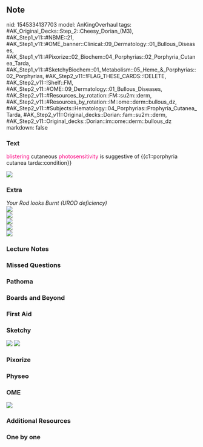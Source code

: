 ## Note
nid: 1545334137703
model: AnKingOverhaul
tags: #AK_Original_Decks::Step_2::Cheesy_Dorian_(M3), #AK_Step1_v11::#NBME::21, #AK_Step1_v11::#OME_banner::Clinical::09_Dermatology::01_Bullous_Diseases, #AK_Step1_v11::#Pixorize::02_Biochem::04_Porphyrias::02_Porphyria_Cutanea_Tarda, #AK_Step1_v11::#SketchyBiochem::01_Metabolism::05_Heme_&_Porphyrias::02_Porphyrias, #AK_Step2_v11::!FLAG_THESE_CARDS::!DELETE, #AK_Step2_v11::!Shelf::FM, #AK_Step2_v11::#OME::09_Dermatology::01_Bullous_Diseases, #AK_Step2_v11::#Resources_by_rotation::FM::su2m::derm, #AK_Step2_v11::#Resources_by_rotation::IM::ome::derm::bullous_dz, #AK_Step2_v11::#Subjects::Hematology::04_Porphyrias::Prophyria_Cutanea_Tarda, #AK_Step2_v11::Original_decks::Dorian::fam::su2m::derm, #AK_Step2_v11::Original_decks::Dorian::im::ome::derm::bullous_dz
markdown: false

### Text
<font color="#FC0280">blistering</font> cutaneous <font color=
"#FC0280">photosensitivity</font> is suggestive of {{c1::porphyria
cutanea tarda::condition}}
<div><img src="big_5081d9079570a.jpg"></div>

### Extra
<div>
  <div>
    <div>
      <i>Your Rod looks Burnt (UROD deficiency)</i>
    </div>
    <div>
      <i><img src="paste-818212744724481.jpg"></i>
    </div>
    <div>
      <i><img src="paste-817151887802369.jpg"></i>
    </div><i><img src="paste-496519694254081.jpg"></i>
  </div>
  <div style="display: inline !important;"></div><i><img src=
  "paste-1368913451417601.jpg"></i>
</div>
<div>
  <div>
    <i><img src="paste-2186804073594881.jpg"></i>
  </div>
</div>

### Lecture Notes


### Missed Questions


### Pathoma


### Boards and Beyond


### First Aid


### Sketchy
<img src="Porphyrias.png"> <img src=
"Screen%20Shot%202022-01-30%20at%204.01.43%20AM.png">

### Pixorize


### Physeo


### OME
<div class="ome-widget">
  <a href=
  "https://onlinemeded.org/spa/dermatology/bullous-diseases/acquire?ref=anki">
  <img src="_OME_AnkiFlashcards_Lesson_4.png"></a>
</div>

### Additional Resources


### One by one

